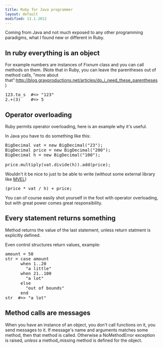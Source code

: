 ```yaml
---
title: Ruby for Java programmer
layout: default
modified: 11.1.2012
---
```



Coming from Java and not much exposed to any other programming paradigms, what I found new or different in Ruby.

## In ruby everything is an object

For example numbers are instances of Fixnum class and you can call methods on them. (Note that in Ruby, you can leave the parentheses out of method calls, "more about that":http://blog.grayproductions.net/articles/do_i_need_these_parentheses)

<pre>
123.to_s  #=> "123"
2.+(3)    #=> 5
</pre>

## Operator overloading

Ruby permits operator overloading, here is an example why it's useful.

In Java you have to do something like this:

<pre>
BigDecimal vat = new BigDecimal("23");
BigDecimal price = new BigDecimal("200");
BigDecimal h = new BigDecimal("100");

price.multiply(vat.divide(h)).add(price);
</pre>

Wouldn't it be nice to just to be able to write (without some external library like [MVEL](http://mvel.codehaus.org/))

<pre>
(price * vat / h) + price;
</pre>

You can of course easily shot yourself in the foot with operator overloading, but with great power comes great responsibility.

## Every statement returns something

Method returns the value of the last statement, unless return statment is explicitly defined.

Even control structures return values, example:

<pre>
amount = 50
str = case amount
      when 1..20
        "a little"
      when 21..100
        "a lot"
      else
        "out of bounds"
      end
str  #=> "a lot"
</pre>

## Method calls are messages

When you have an instance of an object, you don't call functions on it, you send messages to it. If message's name and arguments matches some method, then that method is called. Otherwise a NoMethodError exception is raised, *unless* a method_missing method is defined for the object. 




